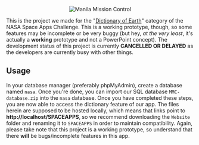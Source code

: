 <p align="center">
	<img src="https://1.bp.blogspot.com/-kVZoupqu4eQ/WQZZMxe7ZxI/AAAAAAAAA3k/pqTu0PqlGQwYdLU4I7HDN4noI0t_6HrfQCLcB/s500/MMClogo.png" alt="Manila Mission Control" title="Manila Mission Control logo"/>
</p>

This is the project we made for the "<a href="https://2017.spaceappschallenge.org/challenges/ideate-and-create/dictionary-earth/details" target="_blank">Dictionary of Earth</a>" category of the NASA Space Apps Challenge. This is a working prototype, though, so some features may be incomplete or be very buggy (but hey, *at the very least*, it's actually a **working** prototype and not a PowerPoint concept). The development status of this project is currently **CANCELLED OR DELAYED** as the developers are currently busy with other things.

## Usage
In your database manager (preferably phpMyAdmin), create a database named `nasa`. Once you're done, you can import our SQL database `MMC-database.zip` into the `nasa` database. Once you have completed these steps, you are now able to access the dictionary feature of our app. The files herein are supposed to be hosted locally, which means that links point to **http://localhost/SPACEAPPS**, so we recommend downloading the `Website` folder and renaming it to `SPACEAPPS` in order to maintain compatibility. Again, please take note that this project is a working prototype, so understand that there **will** be bugs/incomplete features in this app.
